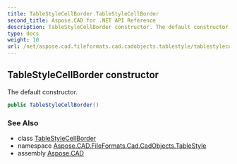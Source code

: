 ```yaml
---
title: TableStyleCellBorder.TableStyleCellBorder
second_title: Aspose.CAD for .NET API Reference
description: TableStyleCellBorder constructor. The default constructor
type: docs
weight: 10
url: /net/aspose.cad.fileformats.cad.cadobjects.tablestyle/tablestylecellborder/tablestylecellborder/
---
```

## TableStyleCellBorder constructor

The default constructor.

```csharp
public TableStyleCellBorder()
```

### See Also

* class [TableStyleCellBorder](../)
* namespace [Aspose.CAD.FileFormats.Cad.CadObjects.TableStyle](../../tablestylecellborder/)
* assembly [Aspose.CAD](../../../)


